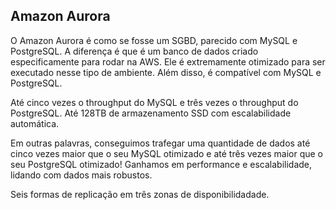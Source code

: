 ## Amazon Aurora

O Amazon Aurora é como se fosse um SGBD, parecido com MySQL e PostgreSQL.
A diferença é que é um banco de dados criado especificamente para rodar na AWS. Ele é extremamente otimizado para ser executado nesse tipo de ambiente. Além disso, é compatível com MySQL e PostgreSQL.

Até cinco vezes o throughput do MySQL e três vezes o throughput do PostgreSQL. Até 128TB de armazenamento SSD com escalabilidade automática.

Em outras palavras, conseguimos trafegar uma quantidade de dados até cinco vezes maior que o seu MySQL otimizado e até três vezes maior que o seu PostgreSQL otimizado! Ganhamos em performance e escalabilidade, lidando com dados mais robustos.

Seis formas de replicação em três zonas de disponibilidadade.